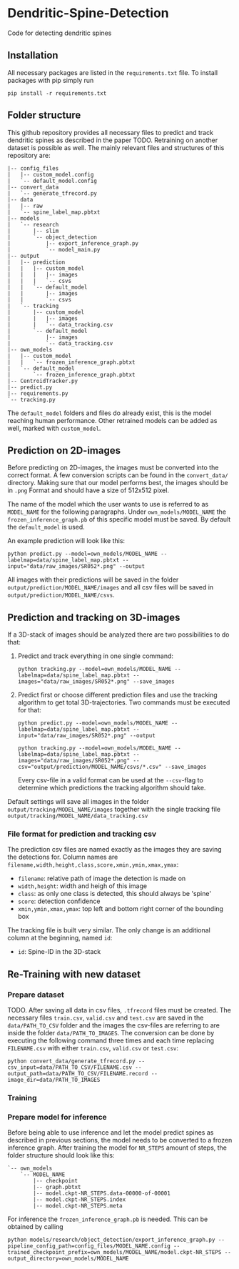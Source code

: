 # Dendritic-Spine-Detection
Code for detecting dendritic spines

## Installation
All necessary packages are listed in the `requirements.txt` file. To install packages with pip simply run
```
pip install -r requirements.txt
```

## Folder structure
This github repository provides all necessary files to predict and track dendritic spines as described in the paper TODO. Retraining on another dataset is possible as well. The mainly relevant files and structures of this repository are:
```
|-- config_files
|   |-- custom_model.config
|   `-- default_model.config
|-- convert_data
|   `-- generate_tfrecord.py
|-- data
|   |-- raw
|   `-- spine_label_map.pbtxt
|-- models
|   `-- research
|       |-- slim
|       `-- object_detection
|           |-- export_inference_graph.py
|           `-- model_main.py
|-- output
|   |-- prediction
|   |   |-- custom_model
|   |   |   |-- images
|   |   |   `-- csvs
|   |   `-- default_model
|   |       |-- images
|   |       `-- csvs
|   `-- tracking
|       |-- custom_model
|       |   |-- images
|       |   `-- data_tracking.csv
|       `-- default_model
|           |-- images
|           `-- data_tracking.csv
|-- own_models
|   |-- custom_model
|   |   `-- frozen_inference_graph.pbtxt
|   `-- default_model
|       `-- frozen_inference_graph.pbtxt
|-- CentroidTracker.py
|-- predict.py
|-- requirements.py
`-- tracking.py
```
The `default_model` folders and files do already exist, this is the model reaching human performance. Other retrained models can be added as well, marked with `custom_model`.


## Prediction on 2D-images
Before predicting on 2D-images, the images must be converted into the correct format. A few conversion scripts can be found in the `convert_data/` directory. Making sure that our model performs best, the images should be in `.png` Format and should have a size of 512x512 pixel.

The name of the model which the user wants to use is referred to as `MODEL_NAME` for the following paragraphs. Under `own_models/MODEL_NAME` the `frozen_inference_graph.pb` of this specific model must be saved. By default the `default_model` is used.

An example prediction will look like this:
```
python predict.py --model=own_models/MODEL_NAME --labelmap=data/spine_label_map.pbtxt --input="data/raw_images/SR052*.png" --output
```
All images with their predictions will be saved in the folder `output/prediction/MODEL_NAME/images` and all csv files will be saved in `output/prediction/MODEL_NAME/csvs`.


## Prediction and tracking on 3D-images
If a 3D-stack of images should be analyzed there are two possibilities to do that:
1. Predict and track everything in one single command:
    ```
    python tracking.py --model=own_models/MODEL_NAME --labelmap=data/spine_label_map.pbtxt --images="data/raw_images/SR052*.png" --save_images
    ```
2. Predict first or choose different prediction files and use the tracking algorithm to get total 3D-trajectories. Two commands must be executed for that:
    ```
    python predict.py --model=own_models/MODEL_NAME --labelmap=data/spine_label_map.pbtxt --input="data/raw_images/SR052*.png" --output

    python tracking.py --model=own_models/MODEL_NAME --labelmap=data/spine_label_map.pbtxt --images="data/raw_images/SR052*.png" --csv="output/prediction/MODEL_NAME/csvs/*.csv" --save_images
    ```
    Every csv-file in a valid format can be used at the `--csv`-flag to determine which predictions the tracking algorithm should take.

Default settings will save all images in the folder `output/tracking/MODEL_NAME/images` together with the single tracking file `output/tracking/MODEL_NAME/data_tracking.csv`

### File format for prediction and tracking csv
The prediction csv files are named exactly as the images they are saving the detections for. Column names are `filename,width,height,class,score,xmin,ymin,xmax,ymax`:

- `filename`: relative path of image the detection is made on
- `width,height`: width and heigh of this image
- `class`: as only one class is detected, this should always be 'spine'
- `score`: detection confidence
- `xmin,ymin,xmax,ymax`: top left and bottom right corner of the bounding box

The tracking file is built very similar. The only change is an additional column at the beginning, named `id`:
- `id`: Spine-ID in the 3D-stack

## Re-Training with new dataset
### Prepare dataset
TODO.
After saving all data in csv files, `.tfrecord` files must be created. The necessary files `train.csv`, `valid.csv` and `test.csv` are saved in the `data/PATH_TO_CSV` folder and the images the csv-files are referring to are inside  the folder `data/PATH_TO_IMAGES`. The conversion can be done by executing the following command three times and each time replacing `FILENAME.csv` with either `train.csv`, `valid.csv` or `test.csv`:
```
python convert_data/generate_tfrecord.py --csv_input=data/PATH_TO_CSV/FILENAME.csv --output_path=data/PATH_TO_CSV/FILENAME.record --image_dir=data/PATH_TO_IMAGES
```

### Training
### Prepare model for inference
Before being able to use inference and let the model predict spines as described in previous sections, the model needs to be converted to a frozen inference graph. After training the model for `NR_STEPS` amount of steps, the folder structure should look like this:
```
`-- own_models
    `-- MODEL_NAME
        |-- checkpoint
        |-- graph.pbtxt
        |-- model.ckpt-NR_STEPS.data-00000-of-00001
        |-- model.ckpt-NR_STEPS.index
        |-- model.ckpt-NR_STEPS.meta
```
For inference the `frozen_inference_graph.pb` is needed. This can be obtained by calling
```
python models/research/object_detection/export_inference_graph.py --pipeline_config_path=config_files/MODEL_NAME.config --trained_checkpoint_prefix=own_models/MODEL_NAME/model.ckpt-NR_STEPS --output_directory=own_models/MODEL_NAME
```